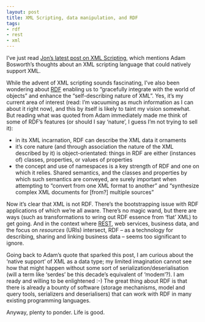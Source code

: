 ```yaml
---
layout: post
title: XML Scripting, data manipulation, and RDF
tags:
- rdf
- rest
- xml
---
```



I’ve just read [Jon’s latest post on XML Scripting](http://weblog.infoworld.com/udell/2002/09/20.html), which mentions Adam Bosworth’s thoughts about an XML scripting language that could natively support XML.

While the advent of XML scripting sounds fascinating, I’ve also been wondering about [RDF](http://www.w3.org/RDF/ "RDF (Resource Description Framework)") enabling us to “gracefully integrate with the world of objects” and enhance the “self-describing nature of XML”. Yes, it’s my current area of interest (read: I’m vacuuming as much information as I can about it right now), and this by itself is likely to taint my vision somewhat. But reading what was quoted from Adam immediately made me think of some of RDF’s features (or should I say ‘nature’, I guess I’m not trying to sell it):

- in its XML incarnation, RDF can describe the XML data it ornaments
- it’s core nature (and through association the nature of the XML described by it) is object-orientated: things in RDF are either (instances of) classes, properties, or values of properties
- the concept and use of namespaces is a key strength of RDF and one on which it relies. Shared semantics, and the classes and properties by which such semantics are conveyed, are surely important when attempting to “convert from one XML format to another” and “synthesize complex XML documents for [from?] multiple sources”

Now it’s clear that XML is not RDF. There’s the bootstrapping issue with RDF applications of which we’re all aware. There’s no magic wand, but there are ways (such as transformations to wring out RDF essence from ‘flat’ XML) to get going. And in the context where [REST](http://internet.conveyor.com/RESTwiki/moin.cgi/FrontPage "The REST Wiki's front page"), web services, business data, and the focus on *resources* (URIs) intersect, RDF – as a technology for describing, sharing and linking business data – seems too significant to ignore.

Going back to Adam’s quote that sparked this post, I am curious about the ‘native support’ of XML as a data type; my limited imagination cannot see how that might happen without some sort of serialization/deserialisation (will a term like ‘serdes’ be this decade’s equivalent of ‘modem’?). I am ready and willing to be enlightened :-) The great thing about RDF is that there is already a bounty of software (storage mechanisms, model and query tools, serializers and deserialisers) that can work with RDF in many existing programming languages.

Anyway, plenty to ponder. Life is good.


